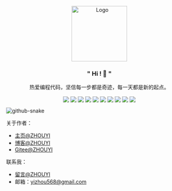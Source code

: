  <p align="center">
   <img align="center" src="https://github.com/ZHYI-source/ZHYI-source/assets/59498872/5f4a3557-4663-4778-b9df-1789b44693ec" alt="Logo" width="150" height="150">
   </p>
<h3 align="center">" Hi ! 👋 "</h3>

  <p align="center">
    热爱编程代码，坚信每一步都是奇迹，每一天都是新的起点。
   </p>
     <p align="center">
      <img align="center" src="https://img.shields.io/badge/常用技术-red">
      <img align="center" src="https://img.shields.io/badge/-Vue-34495e?logo=vue.js">
      <img align="center" src="https://img.shields.io/badge/-React-34495e?logo=react.js">
      <img align="center" src="https://img.shields.io/badge/-HTML5-red?logo=html5&logoColor=white">
      <img align="center" src="https://img.shields.io/badge/-CSS3-blue?logo=css3&logoColor=white">
      <img align="center" src="https://img.shields.io/badge/-JavaScript-yellow?logo=javascript&logoColor=white">
      <img align="center" src="https://img.shields.io/badge/-Nodejs-red?logo=node.js&logoColor=white">
      <img align="center" src="https://img.shields.io/badge/-Express-green?logo=Express&logoColor=white">
      <img align="center" src="https://img.shields.io/badge/-MongoDB-yellow?logo=MongoDB&logoColor=white">
      <img align="center" src="https://img.shields.io/badge/-Mysql-blue?logo=Mysql&logoColor=white">
</p>

<!-- Snake Code Contribution Map 贪吃蛇代码贡献图 -->
<picture>
  <source media="(prefers-color-scheme: dark)" srcset="https://cdn.jsdelivr.net/gh/sun0225SUN/sun0225SUN/profile-snake-contrib/github-contribution-grid-snake-dark.svg" />
  <source media="(prefers-color-scheme: light)" srcset="https://cdn.jsdelivr.net/gh/sun0225SUN/sun0225SUN/profile-snake-contrib/github-contribution-grid-snake.svg" />
  <img alt="github-snake" src="https://cdn.jsdelivr.net/gh/sun0225SUN/sun0225SUN/profile-snake-contrib/github-contribution-grid-snake-dark.svg" />
</picture>

 

关于作者：
- [主页@ZHOUYI](http://www.zhouyi.run)
- [博客@ZHOUYI](http://www.zhouyi.run/#/blog)
- [Gitee@ZHOUYI](https://gitee.com/Z568_568)
  
联系我：
- [留言@ZHOUYI](http://www.zhouyi.run/#/contact)
- 邮箱：yizhou568@gmail.com

